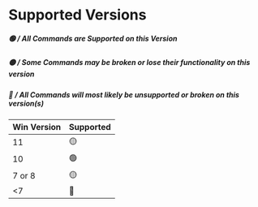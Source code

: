 
# Supported Versions
##### 🟢 / All Commands are Supported on this Version
##### 🟡 / Some Commands may be broken or lose their functionality on this version
##### 🔴 / All Commands will most likely be unsupported or broken on this version(s)

| Win Version |     Supported      |
| ----------- | ------------------ |
|     11      |        🟡          |
|     10      |        🟢          |
|   7 or 8    |        🟡          |
|     <7      |        🔴          |
